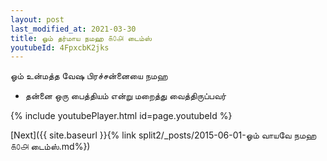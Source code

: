 ```yaml
---
layout: post
last_modified_at: 2021-03-30
title: ஓம் தர்மாய நமஹ ௧௦௮ டைம்ஸ்
youtubeId: 4FpxcbK2jks
---
```

 
 
 ஓம் உன்மத்த வேஷ பிரச்சன்னையை நமஹ  
 
 -  தன்னை ஒரு பைத்தியம் என்று மறைத்து வைத்திருப்பவர் 
 
  
 
  
 
 
 
 
 
 


{% include youtubePlayer.html id=page.youtubeId %}
 
[Next]({{ site.baseurl }}{% link  split2/_posts/2015-06-01-ஓம் வாயவே நமஹ ௧௦௮ டைம்ஸ்.md%})
 
